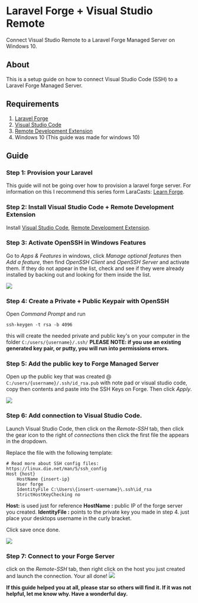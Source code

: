 
# Laravel Forge + Visual Studio Remote
Connect Visual Studio Remote to a Laravel Forge Managed Server on Windows 10.

## About
This is a setup guide on how to connect Visual Studio Code (SSH) to a Laravel Forge Managed Server.

## Requirements

 1. [Laravel Forge](https://forge.laravel.com)
 2. [Visual Studio Code](https://code.visualstudio.com/)
 3. [Remote Development Extension](https://marketplace.visualstudio.com/items?itemName=ms-vscode-remote.vscode-remote-extensionpack)
 4. Windows 10 (This guide was made for windows 10)

## Guide

### Step 1: Provision your Laravel 

This guide will not be going over how to provision a laravel forge server. For information on this I recommend this series form LaraCasts: [Learn Forge](https://laracasts.com/series/learn-laravel-forge).
### Step 2: Install Visual Studio Code + Remote Development Extension

Install [Visual Studio Code](https://code.visualstudio.com/), [Remote Development Extension](https://marketplace.visualstudio.com/items?itemName=ms-vscode-remote.vscode-remote-extensionpack).
### Step 3: Activate OpenSSH in Windows Features

Go to *Apps & Features* in windows, click *Manage optional features* then *Add a feature*, then find *OpenSSH Client* and *OpenSSH Server* and activate them. If they do not appear in the list, check and see if they were already installed by backing out and looking for them inside the list.

<img src="https://github.com/pkeogan/laravel-forge-visual-studio-remote-setup/blob/master/act-openssh.GIF">

### Step 4: Create a Private + Public Keypair with OpenSSH

Open *Command Prompt* and run 
```
ssh-keygen -t rsa -b 4096
```
this will create the needed private and public key's on your computer in the folder `C:/users/{username}/.ssh/`
**PLEASE NOTE: if you use an existing generated key pair, or putty, you will run into permissions errors.**
### Step 5: Add the public key to Forge Managed Server
Open up the public key that was created @ `C:/users/{username}/.ssh/id_rsa.pub` with note pad or visual studio code, copy then contents and paste into the SSH Keys on Forge. Then click *Apply*.

<img src="https://github.com/pkeogan/laravel-forge-visual-studio-remote-setup/blob/master/paste-ssh-into-forge.png">

### Step 6: Add connection to Visual Studio Code.

Launch Visual Studio Code, then click on the *Remote-SSH* tab, then click the gear icon to the right of *connections* then click the first file the appears in the dropdown.

Replace the file with the following template: 
```
# Read more about SSH config files: https://linux.die.net/man/5/ssh_config
Host {host}
	HostName {insert-ip}
	User forge
	IdentityFile C:\Users\{insert-username}\.ssh\id_rsa
	StrictHostKeyChecking no
```

**Host:** is used just for reference
**HostName :**  public IP of the forge server you created.
**IdentityFile :** points to the private key you made in step 4. just place your desktops username in the curly bracket.

Click save once done.

<img src="https://github.com/pkeogan/laravel-forge-visual-studio-remote-setup/blob/master/config-paste.GIF">

### Step 7: Connect to your Forge Server

click on the *Remote-SSH* tab, then right click on the host you just created and launch the connection. Your all done!
<img src="https://github.com/pkeogan/laravel-forge-visual-studio-remote-setup/blob/master/connect.gif">

**If this guide helped you at all, please star so others will find it. If it was not helpful, let me know why. Have a wonderful day.**

